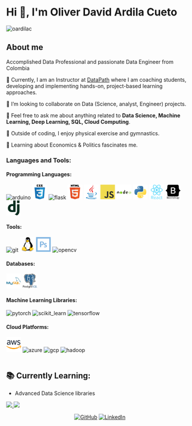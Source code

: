 # Hi 👋, I'm Oliver David Ardila Cueto

<p align="left"> <img src="https://komarev.com/ghpvc/?username=oardilac&label=Profile%20views&color=0e75b6&style=flat" alt="oardilac" /> </p>

## About me 
Accomplished Data Professional and passionate Data Engineer from Colombia</h3>

💼 Currently, I am an Instructor at [DataPath](https://datapath.ai/) where I am coaching students, developing and implementing hands-on, project-based learning approaches.

👯 I’m looking to collaborate on Data (Science, analyst, Engineer) projects.<br>

💬 Feel free to ask me about anything related to **Data Science, Machine Learning, Deep Learning, SQL, Cloud Computing**.

💪 Outside of coding, I enjoy physical exercise and gymnastics.

🧠 Learning about Economics & Politics fascinates me.

### Languages and Tools:

#### Programming Languages:
<img src="https://cdn.worldvectorlogo.com/logos/arduino-1.svg" alt="arduino" width="40" height="40"/> <img src="https://raw.githubusercontent.com/devicons/devicon/master/icons/css3/css3-original-wordmark.svg" alt="css3" width="40" height="40"/> <img src="https://www.vectorlogo.zone/logos/pocoo_flask/pocoo_flask-icon.svg" alt="flask" width="40" height="40"/> <img src="https://raw.githubusercontent.com/devicons/devicon/master/icons/html5/html5-original-wordmark.svg" alt="html5" width="40" height="40"/> <img src="https://raw.githubusercontent.com/devicons/devicon/master/icons/java/java-original.svg" alt="java" width="40" height="40"/> <img src="https://raw.githubusercontent.com/devicons/devicon/master/icons/javascript/javascript-original.svg" alt="javascript" width="40" height="40"/> <img src="https://raw.githubusercontent.com/devicons/devicon/master/icons/nodejs/nodejs-original-wordmark.svg" alt="nodejs" width="40" height="40"/> <img src="https://raw.githubusercontent.com/devicons/devicon/master/icons/python/python-original.svg" alt="python" width="40" height="40"/> <img src="https://raw.githubusercontent.com/devicons/devicon/master/icons/react/react-original-wordmark.svg" alt="react" width="40" height="40"/> <img src="https://raw.githubusercontent.com/devicons/devicon/master/icons/bootstrap/bootstrap-plain-wordmark.svg" alt="bootstrap" width="40" height="40"/> <img src="https://raw.githubusercontent.com/devicons/devicon/master/icons/django/django-plain.svg" alt="django" width="40" height="40"/>

#### Tools:
<img src="https://www.vectorlogo.zone/logos/git-scm/git-scm-icon.svg" alt="git" width="40" height="40"/> <img src="https://raw.githubusercontent.com/devicons/devicon/master/icons/linux/linux-original.svg" alt="linux" width="40" height="40"/> <img src="https://raw.githubusercontent.com/devicons/devicon/master/icons/photoshop/photoshop-line.svg" alt="photoshop" width="40" height="40"/> <img src="https://www.vectorlogo.zone/logos/opencv/opencv-icon.svg" alt="opencv" width="40" height="40"/>

#### Databases:
<img src="https://raw.githubusercontent.com/devicons/devicon/master/icons/mysql/mysql-original-wordmark.svg" alt="mysql" width="40" height="40"/> <img src="https://raw.githubusercontent.com/devicons/devicon/master/icons/postgresql/postgresql-original-wordmark.svg" alt="postgresql" width="40" height="40"/>

#### Machine Learning Libraries:
<img src="https://www.vectorlogo.zone/logos/pytorch/pytorch-icon.svg" alt="pytorch" width="40" height="40"/> <img src="https://upload.wikimedia.org/wikipedia/commons/0/05/Scikit_learn_logo_small.svg" alt="scikit_learn" width="40" height="40"/> <img src="https://www.vectorlogo.zone/logos/tensorflow/tensorflow-icon.svg" alt="tensorflow" width="40" height="40"/>

#### Cloud Platforms:
<img src="https://raw.githubusercontent.com/devicons/devicon/master/icons/amazonwebservices/amazonwebservices-original-wordmark.svg" alt="aws" width="40" height="40"/> <img src="https://www.vectorlogo.zone/logos/microsoft_azure/microsoft_azure-icon.svg" alt="azure" width="40" height="40"/> <img src="https://www.vectorlogo.zone/logos/google_cloud/google_cloud-icon.svg" alt="gcp" width="40" height="40"/> <img src="https://www.vectorlogo.zone/logos/apache_hadoop/apache_hadoop-icon.svg" alt="hadoop" width="40" height="40"/>
<br/>
<br/>

## 📚 Currently Learning:
* Advanced Data Science libraries

<a href="https://github.com/oardilac">
   <img src="https://github-readme-stats-sigma-five.vercel.app/api/top-langs/?username=oardilac&theme=algolia&langs_count=16&show_icons=true"/>
   <img src="https://github-readme-stats-sigma-five.vercel.app/api?username=oardilac&theme=algolia">
</a>
<br/>

<p align="center">
<a href="https://github.com/oardilac"><img alt="GitHub" src="https://img.shields.io/badge/GitHub-oardilac-blue?style=flat-square&logo=github"></a>
<a href="https://www.linkedin.com/in/oardilac/"><img alt="LinkedIn" src="https://img.shields.io/badge/LinkedIn-Oliver%20David%20Ardila%20Cueto-blue?style=flat-square&logo=linkedin"></a>
</p>
